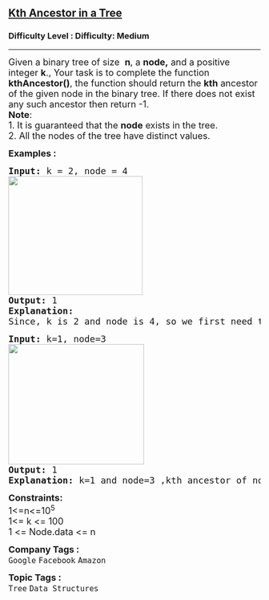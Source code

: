 <h2><a href="https://www.geeksforgeeks.org/problems/kth-ancestor-in-a-tree/1?">Kth Ancestor in a Tree</a></h2><h3>Difficulty Level : Difficulty: Medium</h3><hr><div class="problems_problem_content__Xm_eO"><p><span style="font-size: 18px;">Given a binary tree of size&nbsp; <strong>n</strong>,&nbsp;a <strong>node,</strong> and a positive integer <strong>k</strong>., Your task is to complete the function <strong>kthAncestor()</strong>, the function should return the <strong>kth</strong> ancestor of the given node in the binary tree. If there does not exist any such ancestor then return&nbsp;-1.<br><strong>Note</strong>: <br>1. It is guaranteed that the <strong>node</strong> exists in the tree.<br>2. All the nodes of the tree have distinct values.</span></p>
<p><span style="font-size: 18px;"><strong>Examples :</strong></span></p>
<pre><span style="font-size: 18px;"><strong>Input: </strong>k = 2, node = 4<br><img src="https://media.geeksforgeeks.org/img-practice/prod/addEditProblem/700682/Web/Other/blobid0_1745302099.jpg" width="268" height="237"><br></span><span style="font-size: 18px;"><strong>Output:</strong> 1
<strong>Explanation:</strong>
Since, k is 2 and node is 4, so we first need to locate the node and look k times its ancestors. Here in this Case node 4 has 1 as his 2nd Ancestor aka the root of the tree.</span></pre>
<pre><span style="font-size: 18px;"><strong>Input: </strong>k=1, n</span><span style="font-size: 18px;">ode=3 &nbsp; &nbsp;<br><img src="https://media.geeksforgeeks.org/img-practice/prod/addEditProblem/700682/Web/Other/blobid1_1745302119.jpg" width="271" height="240"></span>
<span style="font-size: 18px;"><strong>Output: </strong>1
<strong>Explanation: </strong>k=1 and node=3 ,kth ancestor of node 3 is 1.</span></pre>
<p><span style="font-size: 18px;"><strong>Constraints:</strong><br>1&lt;=n&lt;=10<sup>5</sup><sup><br></sup></span><span style="font-size: 18px;">1&lt;= k &lt;= 100<br>1 &lt;= Node.data &lt;= n</span></p></div><p><span style=font-size:18px><strong>Company Tags : </strong><br><code>Google</code>&nbsp;<code>Facebook</code>&nbsp;<code>Amazon</code>&nbsp;<br><p><span style=font-size:18px><strong>Topic Tags : </strong><br><code>Tree</code>&nbsp;<code>Data Structures</code>&nbsp;